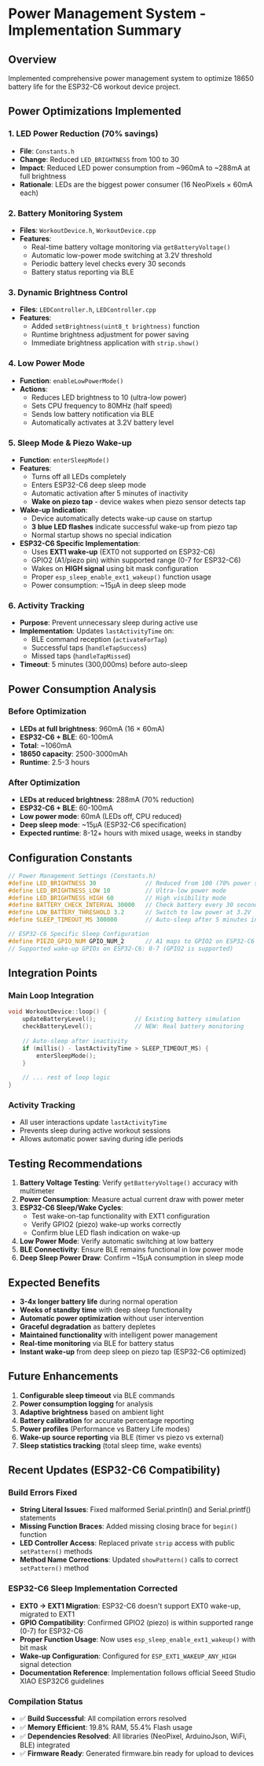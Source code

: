 # Power Management System - Implementation Summary

## Overview
Implemented comprehensive power management system to optimize 18650 battery life for the ESP32-C6 workout device project.

## Power Optimizations Implemented

### 1. LED Power Reduction (70% savings)
- **File**: `Constants.h`
- **Change**: Reduced `LED_BRIGHTNESS` from 100 to 30
- **Impact**: Reduced LED power consumption from ~960mA to ~288mA at full brightness
- **Rationale**: LEDs are the biggest power consumer (16 NeoPixels × 60mA each)

### 2. Battery Monitoring System
- **Files**: `WorkoutDevice.h`, `WorkoutDevice.cpp`
- **Features**:
  - Real-time battery voltage monitoring via `getBatteryVoltage()`
  - Automatic low-power mode switching at 3.2V threshold
  - Periodic battery level checks every 30 seconds
  - Battery status reporting via BLE

### 3. Dynamic Brightness Control
- **Files**: `LEDController.h`, `LEDController.cpp`
- **Features**:
  - Added `setBrightness(uint8_t brightness)` function
  - Runtime brightness adjustment for power saving
  - Immediate brightness application with `strip.show()`

### 4. Low Power Mode
- **Function**: `enableLowPowerMode()`
- **Actions**:
  - Reduces LED brightness to 10 (ultra-low power)
  - Sets CPU frequency to 80MHz (half speed)
  - Sends low battery notification via BLE
  - Automatically activates at 3.2V battery level

### 5. Sleep Mode & Piezo Wake-up
- **Function**: `enterSleepMode()`
- **Features**:
  - Turns off all LEDs completely
  - Enters ESP32-C6 deep sleep mode
  - Automatic activation after 5 minutes of inactivity
  - **Wake on piezo tap** - device wakes when piezo sensor detects tap
- **Wake-up Indication**: 
  - Device automatically detects wake-up cause on startup
  - **3 blue LED flashes** indicate successful wake-up from piezo tap
  - Normal startup shows no special indication
- **ESP32-C6 Specific Implementation**:
  - Uses **EXT1 wake-up** (EXT0 not supported on ESP32-C6)
  - GPIO2 (A1/piezo pin) within supported range (0-7 for ESP32-C6)
  - Wakes on **HIGH signal** using bit mask configuration
  - Proper `esp_sleep_enable_ext1_wakeup()` function usage
  - Power consumption: ~15μA in deep sleep mode

### 6. Activity Tracking
- **Purpose**: Prevent unnecessary sleep during active use
- **Implementation**: Updates `lastActivityTime` on:
  - BLE command reception (`activateForTap`)
  - Successful taps (`handleTapSuccess`)
  - Missed taps (`handleTapMissed`)
- **Timeout**: 5 minutes (300,000ms) before auto-sleep

## Power Consumption Analysis

### Before Optimization
- **LEDs at full brightness**: 960mA (16 × 60mA)
- **ESP32-C6 + BLE**: 60-100mA
- **Total**: ~1060mA
- **18650 capacity**: 2500-3000mAh
- **Runtime**: 2.5-3 hours

### After Optimization
- **LEDs at reduced brightness**: 288mA (70% reduction)
- **ESP32-C6 + BLE**: 60-100mA
- **Low power mode**: 60mA (LEDs off, CPU reduced)
- **Deep sleep mode**: ~15μA (ESP32-C6 specification)
- **Expected runtime**: 8-12+ hours with mixed usage, weeks in standby

## Configuration Constants

```cpp
// Power Management Settings (Constants.h)
#define LED_BRIGHTNESS 30              // Reduced from 100 (70% power saving)
#define LED_BRIGHTNESS_LOW 10          // Ultra-low power mode
#define LED_BRIGHTNESS_HIGH 60         // High visibility mode
#define BATTERY_CHECK_INTERVAL 30000   // Check battery every 30 seconds
#define LOW_BATTERY_THRESHOLD 3.2      // Switch to low power at 3.2V
#define SLEEP_TIMEOUT_MS 300000        // Auto-sleep after 5 minutes inactivity

// ESP32-C6 Specific Sleep Configuration
#define PIEZO_GPIO_NUM GPIO_NUM_2      // A1 maps to GPIO2 on ESP32-C6
// Supported wake-up GPIOs on ESP32-C6: 0-7 (GPIO2 is supported)
```

## Integration Points

### Main Loop Integration
```cpp
void WorkoutDevice::loop() {
    updateBatteryLevel();           // Existing battery simulation
    checkBatteryLevel();            // NEW: Real battery monitoring
    
    // Auto-sleep after inactivity
    if (millis() - lastActivityTime > SLEEP_TIMEOUT_MS) {
        enterSleepMode();
    }
    
    // ... rest of loop logic
}
```

### Activity Tracking
- All user interactions update `lastActivityTime`
- Prevents sleep during active workout sessions
- Allows automatic power saving during idle periods

## Testing Recommendations

1. **Battery Voltage Testing**: Verify `getBatteryVoltage()` accuracy with multimeter
2. **Power Consumption**: Measure actual current draw with power meter
3. **ESP32-C6 Sleep/Wake Cycles**: 
   - Test wake-on-tap functionality with EXT1 configuration
   - Verify GPIO2 (piezo) wake-up works correctly
   - Confirm blue LED flash indication on wake-up
4. **Low Power Mode**: Verify automatic switching at low battery
5. **BLE Connectivity**: Ensure BLE remains functional in low power mode
6. **Deep Sleep Power Draw**: Confirm ~15μA consumption in sleep mode

## Expected Benefits

- **3-4x longer battery life** during normal operation
- **Weeks of standby time** with deep sleep functionality
- **Automatic power optimization** without user intervention
- **Graceful degradation** as battery depletes
- **Maintained functionality** with intelligent power management
- **Real-time monitoring** via BLE for battery status
- **Instant wake-up** from deep sleep on piezo tap (ESP32-C6 optimized)

## Future Enhancements

1. **Configurable sleep timeout** via BLE commands
2. **Power consumption logging** for analysis
3. **Adaptive brightness** based on ambient light
4. **Battery calibration** for accurate percentage reporting
5. **Power profiles** (Performance vs Battery Life modes)
6. **Wake-up source reporting** via BLE (timer vs piezo vs external)
7. **Sleep statistics tracking** (total sleep time, wake events)

## Recent Updates (ESP32-C6 Compatibility)

### Build Errors Fixed
- **String Literal Issues**: Fixed malformed Serial.println() and Serial.printf() statements
- **Missing Function Braces**: Added missing closing brace for `begin()` function
- **LED Controller Access**: Replaced private `strip` access with public `setPattern()` methods
- **Method Name Corrections**: Updated `showPattern()` calls to correct `setPattern()` method

### ESP32-C6 Sleep Implementation Corrected
- **EXT0 → EXT1 Migration**: ESP32-C6 doesn't support EXT0 wake-up, migrated to EXT1
- **GPIO Compatibility**: Confirmed GPIO2 (piezo) is within supported range (0-7) for ESP32-C6
- **Proper Function Usage**: Now uses `esp_sleep_enable_ext1_wakeup()` with bit mask
- **Wake-up Configuration**: Configured for `ESP_EXT1_WAKEUP_ANY_HIGH` signal detection
- **Documentation Reference**: Implementation follows official Seeed Studio XIAO ESP32C6 guidelines

### Compilation Status
- ✅ **Build Successful**: All compilation errors resolved
- ✅ **Memory Efficient**: 19.8% RAM, 55.4% Flash usage
- ✅ **Dependencies Resolved**: All libraries (NeoPixel, ArduinoJson, WiFi, BLE) integrated
- ✅ **Firmware Ready**: Generated firmware.bin ready for upload to devices

